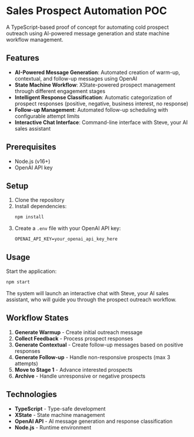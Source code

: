 # Sales Prospect Automation POC

A TypeScript-based proof of concept for automating cold prospect outreach using AI-powered message generation and state machine workflow management.

## Features

- **AI-Powered Message Generation**: Automated creation of warm-up, contextual, and follow-up messages using OpenAI
- **State Machine Workflow**: XState-powered prospect management through different engagement stages
- **Intelligent Response Classification**: Automatic categorization of prospect responses (positive, negative, business interest, no response)
- **Follow-up Management**: Automated follow-up scheduling with configurable attempt limits
- **Interactive Chat Interface**: Command-line interface with Steve, your AI sales assistant

## Prerequisites

- Node.js (v16+)
- OpenAI API key

## Setup

1. Clone the repository
2. Install dependencies:
   ```bash
   npm install
   ```
3. Create a `.env` file with your OpenAI API key:
   ```
   OPENAI_API_KEY=your_openai_api_key_here
   ```

## Usage

Start the application:

```bash
npm start
```

The system will launch an interactive chat with Steve, your AI sales assistant, who will guide you through the prospect outreach workflow.

## Workflow States

1. **Generate Warmup** - Create initial outreach message
2. **Collect Feedback** - Process prospect responses
3. **Generate Contextual** - Create follow-up messages based on positive responses
4. **Generate Follow-up** - Handle non-responsive prospects (max 3 attempts)
5. **Move to Stage 1** - Advance interested prospects
6. **Archive** - Handle unresponsive or negative prospects

## Technologies

- **TypeScript** - Type-safe development
- **XState** - State machine management
- **OpenAI API** - AI message generation and response classification
- **Node.js** - Runtime environment
